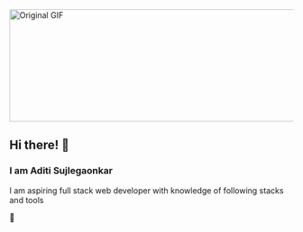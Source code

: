 
<img src="https://cdn.dribbble.com/users/2704414/screenshots/7466903/media/b08ab576316bd4582fef189f471cd9e5.gif" alt="Original GIF" style="width: 700px; height: 200px;">
<h2>Hi there! &#128075</h2>
<h3> I am Aditi Sujlegaonkar</h3>
<p>I am aspiring full stack web developer with knowledge of following stacks and tools</p>
<span>&#x1F44B</span>
